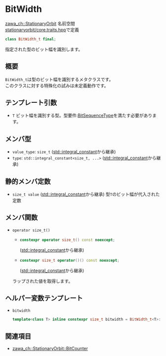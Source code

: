 # BitWidth

[zawa_ch::StationaryOrbit](../../namespaces/zawa_ch/stationaryorbit.md) 名前空間  
[stationaryorbit/core.traits.hpp](../../headers/stationaryorbit/core.traits.hpp.md)で定義  

```C++
class BitWidth_t final;
```

指定された型のビット幅を識別します。  

## 概要

`BitWidth_t`は型のビット幅を識別するメタクラスです。  
このクラスに対する特殊化の試みは未定義動作です。  

## テンプレート引数

- `T` ビット幅を識別する型。型要件:[BitSequenceType](../../requirements/bitsequencetype.md)を満たす必要があります。  

## メンバ型

- `value_type`: `size_t` ([std::integral_constant](https://ja.cppreference.com/w/cpp/types/integral_constant)から継承)
- `type`: `std::integral_constant<size_t, ...>` ([std::integral_constant](https://ja.cppreference.com/w/cpp/types/integral_constant)から継承)

## 静的メンバ定数

- `size_t value` ([std::integral_constant](https://ja.cppreference.com/w/cpp/types/integral_constant)から継承)
    型`T`のビット幅が代入された定数

## メンバ関数

- `operator size_t()`
    -   ```C++
        constexpr operator size_t() const noexcept;
        ```
        ([std::integral_constant](https://ja.cppreference.com/w/cpp/types/integral_constant)から継承)

    -   ```C++
        constexpr size_t operator()() const noexcept;
        ```
        ([std::integral_constant](https://ja.cppreference.com/w/cpp/types/integral_constant)から継承)

    ラップされた値を取得します。  

## ヘルパー変数テンプレート

- `bitwidth`  
    ```C++
    template<class T> inline constexpr size_t bitwidth = BitWidth_t<T>::value;
    ```

## 関連項目

- [zawa_ch::StationaryOrbit::BitCounter](../../objects/core/bitcounter.md)  
